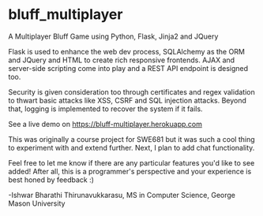 # bluff_multiplayer
A Multiplayer Bluff Game using Python, Flask, Jinja2 and JQuery

Flask is used to enhance the web dev process, SQLAlchemy as the ORM and JQuery and HTML to create rich responsive frontends. AJAX and server-side scripting come into play and a REST API endpoint is designed too.

Security is given consideration too through certificates and regex validation to thwart basic attacks like XSS, CSRF and SQL injection attacks. Beyond that, logging is implemented to recover the system if it fails.

See a live demo on https://bluff-multiplayer.herokuapp.com

This was originally a course project for SWE681 but it was such a cool thing to experiment with and extend further. Next, I plan to 
add chat functionality.

Feel free to let me know if there are any particular features you'd like to see added! After all, this is a programmer's perspective and your experience is best honed by feedback :)

-Ishwar Bharathi Thirunavukkarasu, MS in Computer Science, George Mason University
